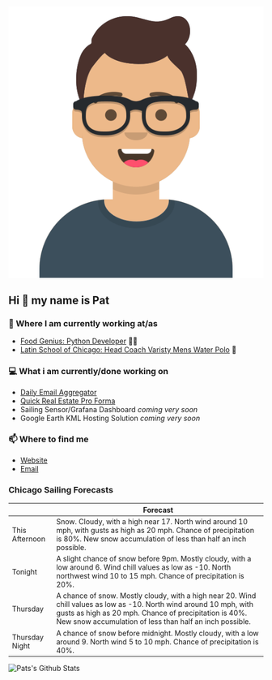 [![Social banner for p-j-falconer](https://raw.githubusercontent.com/P-J-FALCONER/P-J-FALCONER/master/assets/avataaars.svg)](https://patfalconer.com/)
## Hi :wave: my name is Pat

### 💼 Where I am currently working at/as
- [Food Genius: Python Developer](https://getfoodgenius.com/) 🍔🐍
- [Latin School of Chicago: Head Coach Varisty Mens Water Polo](https://www.latinschool.org/) 🤽


### 💻 What i am currently/done working on
 - [Daily Email Aggregator](https://github.com/P-J-FALCONER/dott_daily_mail)
 - [Quick Real Estate Pro Forma](https://github.com/P-J-FALCONER/henry)
 - Sailing Sensor/Grafana Dashboard *coming very soon*
 - Google Earth KML Hosting Solution *coming very soon*

### 📫 Where to find me
 - [Website](https://patfalconer.com/)
 - [Email](mailto:patrick.j.falconer@gmail.com)


### Chicago Sailing Forecasts
|   | Forecast  |
|---|---|
| This Afternoon | Snow. Cloudy, with a high near 17. North wind around 10 mph, with gusts as high as 20 mph. Chance of precipitation is 80%. New snow accumulation of less than half an inch possible. |
| Tonight | A slight chance of snow before 9pm. Mostly cloudy, with a low around 6. Wind chill values as low as -10. North northwest wind 10 to 15 mph. Chance of precipitation is 20%. |
| Thursday | A chance of snow. Mostly cloudy, with a high near 20. Wind chill values as low as -10. North wind around 10 mph, with gusts as high as 20 mph. Chance of precipitation is 40%. New snow accumulation of less than half an inch possible. |
| Thursday Night | A chance of snow before midnight. Mostly cloudy, with a low around 9. North wind 5 to 10 mph. Chance of precipitation is 40%. |

![Pats's Github Stats](https://github-readme-stats.vercel.app/api?username=p-j-falconer&show_icons=true&theme=radical)
